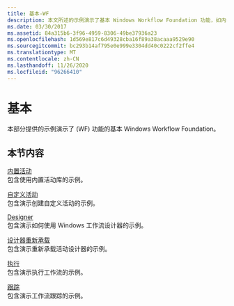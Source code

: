 ```yaml
---
title: 基本-WF
description: 本文所述的示例演示了基本 Windows Workflow Foundation 功能，如内置和自定义活动。
ms.date: 03/30/2017
ms.assetid: 84a315b6-3f96-4959-8306-49be37936a23
ms.openlocfilehash: 1d569e817c6d49328cba16f89a38acaaa9529e90
ms.sourcegitcommit: bc293b14af795e0e999e3304dd40c0222cf2ffe4
ms.translationtype: MT
ms.contentlocale: zh-CN
ms.lasthandoff: 11/26/2020
ms.locfileid: "96266410"
---
```

# <a name="basic"></a>基本

本部分提供的示例演示了 (WF) 功能的基本 Windows Workflow Foundation。  
  
## <a name="in-this-section"></a>本节内容  

 [内置活动](built-in-activities.md)  
 包含使用内置活动库的示例。  
  
 [自定义活动](custom-activities.md)  
 包含演示创建自定义活动的示例。  
  
 [Designer](designer.md)  
 包含演示如何使用 Windows 工作流设计器的示例。  
  
 [设计器重新承载](designer-rehosting.md)  
 包含演示重新承载活动设计器的示例。  
  
 [执行](execution.md)  
 包含演示执行工作流的示例。
  
 [跟踪](tracking.md)  
 包含演示工作流跟踪的示例。
